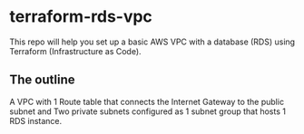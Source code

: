 # terraform-rds-vpc
This repo will help you set up a basic AWS VPC with a database (RDS) using Terraform (Infrastructure as Code).
## The outline
A VPC with 1 Route table that connects the Internet Gateway to the public subnet and Two private subnets configured as 1 subnet group that hosts 1 RDS instance.
